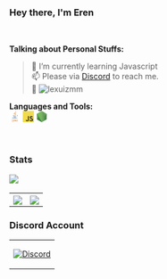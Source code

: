### Hey there, I'm Eren

<br>

**Talking about Personal Stuffs:**

> 🌱 I’m currently learning Javascript <br>
> 📫 Please via [Discord](https://discord.gg/dTUu2sTxT2) to reach me. <br>
> 🌠 <img src="https://komarev.com/ghpvc/?username=lexuizmm&label=Visitors&color=brightgreen&style=plastic" alt="lexuizmm"/></td>

**Languages and Tools:**  
<code><img height="20" src="https://raw.githubusercontent.com/github/explore/80688e429a7d4ef2fca1e82350fe8e3517d3494d/topics/java/java.png"></code>
<code><img height="20" src="https://raw.githubusercontent.com/github/explore/80688e429a7d4ef2fca1e82350fe8e3517d3494d/topics/javascript/javascript.png"></code>
<code><img height="20" src="https://raw.githubusercontent.com/github/explore/80688e429a7d4ef2fca1e82350fe8e3517d3494d/topics/nodejs/nodejs.png"></code>

<br>

### Stats

<table>
  <tr>
    <td align="center" style="padding=0;width=50%;">
      <img align="center" style="padding=0;" src="https://grs.quantumly.dev/api/?username=lexuizm&show_icons=true&title_color=4F8CC9&text_color=9f9f9f&bg_color=00000000&hide_border=true&icon_color=4F8CC9&hide_title=true&count_private=true&include_all_commits=true" />
    </td>
    
  ![](https://github-profile-summary-cards.vercel.app/api/cards/profile-details?username=lexuizm&theme=monokai)
    
  <td align="center" style="padding=0;width=50%;">
      <img align="center" style="padding=0;" src="https://grs.quantumly.dev/api/top-langs/?username=lexuizm&layout=compact&show_icons=true&title_color=4F8CC9&text_color=9f9f9f&bg_color=00000000&hide_border=true&icon_color=00000000&count_private=true&extra=redleague/hookgg,discord-bot-template,node-weeby;tuneorg/spotify" />
    </td>
  </tr>
</table>




### Discord Account
<table>
  <tr>
<td align="center" style="padding=0;width=50%;">

  

[![Discord](https://lanyard.cnrad.dev/api/920738699032014848)](https://discord.com/users/920738699032014848)

</table>
   

